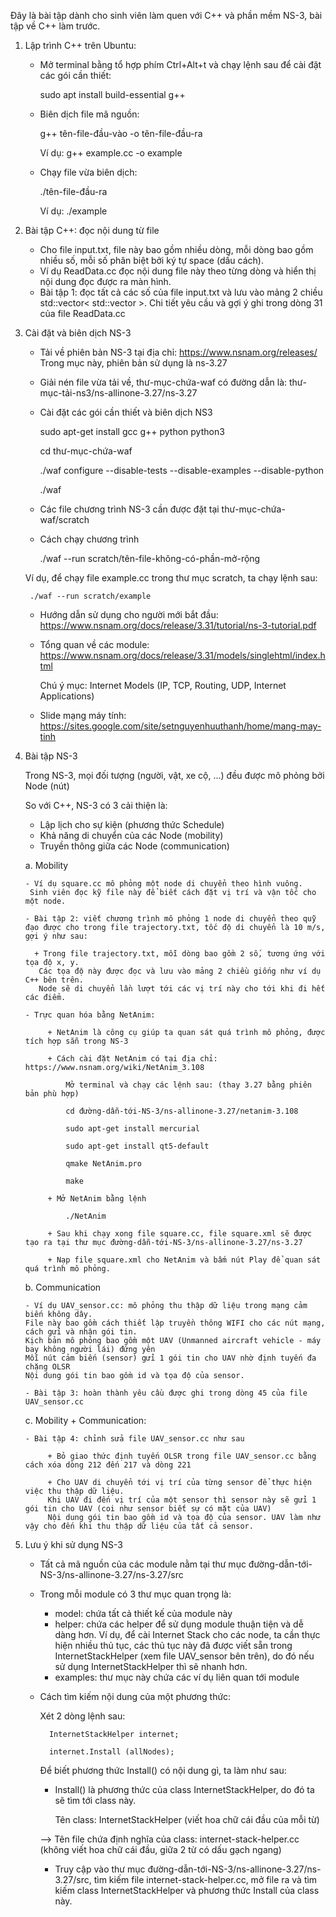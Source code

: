 Đây là bài tập dành cho sinh viên làm quen với C++ và phần mềm NS-3, bài tập về C++ làm trước.
1. Lập trình C++ trên Ubuntu:
   - Mở terminal bằng tổ hợp phím Ctrl+Alt+t và chạy lệnh sau để cài đặt các gói cần thiết:

		sudo apt install build-essential g++
   - Biên dịch file mã nguồn:

    	g++ tên-file-đầu-vào -o tên-file-đầu-ra

     Ví dụ: g++ example.cc -o example
   - Chạy file vừa biên dịch:

   		./tên-file-đầu-ra

   	 Ví dụ: ./example
2. Bài tập C++: đọc nội dung từ file
   - Cho file input.txt, file này bao gồm nhiều dòng, mỗi dòng bao gồm nhiều số, mỗi số phân biệt bởi ký tự space (dấu cách).
   - Ví dụ ReadData.cc đọc nội dung file này theo từng dòng và hiển thị nội dung đọc được ra màn hình.
   - Bài tập 1: đọc tất cả các số của file input.txt và lưu vào mảng 2 chiều std::vector< std::vector<int> >. Chi tiết yêu cầu và gợi ý ghi trong dòng 31 của file ReadData.cc
3. Cài đặt và biên dịch NS-3
	- Tải về phiên bản NS-3 tại địa chỉ: https://www.nsnam.org/releases/
		Trong mục này, phiên bản sử dụng là ns-3.27
	- Giải nén file vừa tải về, thư-mục-chứa-waf có đường dẫn là: thư-mục-tải-ns3/ns-allinone-3.27/ns-3.27
	- Cài đặt các gói cần thiết và biên dịch NS3

		sudo apt-get install gcc g++ python python3

		cd thư-mục-chứa-waf
		
		./waf configure --disable-tests --disable-examples --disable-python

		./waf
	- Các file chương trình NS-3 cần được đặt tại thư-mục-chứa-waf/scratch
	- Cách chạy chương trình

		./waf --run scratch/tên-file-không-có-phần-mở-rộng

	 Ví dụ, để chạy file example.cc trong thư mục scratch, ta chạy lệnh sau:

	  	./waf --run scratch/example
	- Hướng dẫn sử dụng cho người mới bắt đầu: https://www.nsnam.org/docs/release/3.31/tutorial/ns-3-tutorial.pdf
	- Tổng quan về các module: https://www.nsnam.org/docs/release/3.31/models/singlehtml/index.html

		Chú ý mục: Internet Models (IP, TCP, Routing, UDP, Internet Applications)   
	- Slide mạng máy tính: https://sites.google.com/site/setnguyenhuuthanh/home/mang-may-tinh
4. Bài tập NS-3

   Trong NS-3, mọi đối tượng (người, vật, xe cộ, ...) đều được mô phỏng bởi Node (nút)

   So với C++, NS-3 có 3 cải thiện là:
   + Lập lịch cho sự kiện (phương thức Schedule)
   + Khả năng di chuyển của các Node (mobility)
   + Truyền thông giữa các Node (communication)

	a. Mobility

	   - Ví dụ square.cc mô phỏng một node di chuyển theo hình vuông.
	    Sinh viên đọc kỹ file này để biết cách đặt vị trí và vận tốc cho một node.

	   - Bài tập 2: viết chương trình mô phỏng 1 node di chuyển theo quỹ đạo được cho trong file trajectory.txt, tốc độ di chuyển là 10 m/s, gợi ý như sau:

	   	 + Trong file trajectory.txt, mỗi dòng bao gồm 2 số, tương ứng với tọa độ x, y.
	   	  Các tọa độ này được đọc và lưu vào mảng 2 chiều giống như ví dụ C++ bên trên. 
	   	  Node sẽ di chuyển lần lượt tới các vị trí này cho tới khi đi hết các điểm.

	   - Trực quan hóa bằng NetAnim: 

	   		+ NetAnim là công cụ giúp ta quan sát quá trình mô phỏng, được tích hợp sẵn trong NS-3

	   		+ Cách cài đặt NetAnim có tại địa chỉ: https://www.nsnam.org/wiki/NetAnim_3.108

	   			Mở terminal và chạy các lệnh sau: (thay 3.27 bằng phiên bản phù hợp)

	   			cd đường-dẫn-tới-NS-3/ns-allinone-3.27/netanim-3.108

	   			sudo apt-get install mercurial

	   			sudo apt-get install qt5-default

	   			qmake NetAnim.pro

	   			make

	   		+ Mở NetAnim bằng lệnh

	   			./NetAnim

	   		+ Sau khi chạy xong file square.cc, file square.xml sẽ được tạo ra tại thư mục đường-dẫn-tới-NS-3/ns-allinone-3.27/ns-3.27

	   		+ Nạp file square.xml cho NetAnim và bấm nút Play để quan sát quá trình mô phỏng.

	b. Communication

	   - Ví dụ UAV_sensor.cc: mô phỏng thu thập dữ liệu trong mạng cảm biến không dây. 
	   File này bao gồm cách thiết lập truyền thông WIFI cho các nút mạng, cách gửi và nhận gói tin. 
	   Kịch bản mô phỏng bao gồm một UAV (Unmanned aircraft vehicle - máy bay không người lái) đứng yên
	   Mỗi nút cảm biến (sensor) gửi 1 gói tin cho UAV nhờ định tuyến đa chặng OLSR
	   Nội dung gói tin bao gồm id và tọa độ của sensor.

	   - Bài tập 3: hoàn thành yêu cầu được ghi trong dòng 45 của file UAV_sensor.cc 

	c. Mobility + Communication:

	   - Bài tập 4: chỉnh sửa file UAV_sensor.cc như sau

	   		+ Bỏ giao thức định tuyến OLSR trong file UAV_sensor.cc bằng cách xóa dòng 212 đến 217 và dòng 221 

	   		+ Cho UAV di chuyển tới vị trí của từng sensor để thực hiện việc thu thập dữ liệu. 
	   		Khi UAV đi đến vị trí của một sensor thì sensor này sẽ gửi 1 gói tin cho UAV (coi như sensor biết sự có mặt của UAV)
	   		Nội dung gói tin bao gồm id và tọa độ của sensor. UAV làm như vậy cho đến khi thu thập dữ liệu của tất cả sensor.

5. Lưu ý khi sử dụng NS-3
	- Tất cả mã nguồn của các module nằm tại thư mục đường-dẫn-tới-NS-3/ns-allinone-3.27/ns-3.27/src
	- Trong mỗi module có 3 thư mục quan trọng là:
		+ model: chứa tất cả thiết kế của module này
		+ helper: chứa các helper để sử dụng module thuận tiện và dễ dàng hơn. Ví dụ, để cài Internet Stack cho các node, ta cần thực hiện nhiều thủ tục, các thủ tục này đã được viết sẵn trong InternetStackHelper (xem file UAV_sensor bên trên), do đó nếu sử dụng InternetStackHelper thì sẽ nhanh hơn.
		+ examples: thư mục này chứa các ví dụ liên quan tới module
	- Cách tìm kiếm nội dung của một phương thức:

		Xét 2 dòng lệnh sau:

			InternetStackHelper internet;

  			internet.Install (allNodes);

  		Để biết phương thức Install() có nội dung gì, ta làm như sau:

  		+ Install() là phương thức của class InternetStackHelper, do đó ta sẽ tìm tới class này.

  			Tên class: InternetStackHelper (viết hoa chữ cái đầu của mỗi từ)
  			
  		--> Tên file chứa định nghĩa của class: internet-stack-helper.cc (không viết hoa chữ cái đầu, giữa 2 từ có dấu gạch ngang)
  		+ Truy cập vào thư mục đường-dẫn-tới-NS-3/ns-allinone-3.27/ns-3.27/src, tìm kiếm file internet-stack-helper.cc, mở file ra và tìm kiếm class InternetStackHelper và phương thức Install của class này.